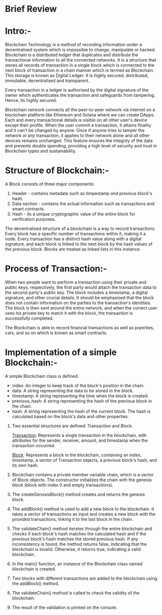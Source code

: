 # Brief Review

# Intro:-
Blockchain Technology is a method of recording information under a decentralised system which is impossible to change, manipulate or hacked. Blockchain is a  distributed ledger that duplicates and distribute the transactional information to all the connected networks. It is a structure that stores all records of transaction in a single block which is connected to the next block of transaction in a chain manner which is termed as Blockchain. This storage is known as Digital Ledger. It is highly secured, distributed, immutable, decentralised and transparent.

Every transaction in a ledger is authorised by the digital signature of the owner which authenticates the transaction and safeguards from tampering. Hence, its highly secured.

Blockchain network connects all the peer-to-peer network via internet on a blockchain platform like Ethereum and Solana where we can create DApps. Each and every transactional details is visible on all other user's device except their profile. When the user commit a transaction, it attains finality and it can't be changed by anyone. Once if anyone tries to tamper the network or any transaction, it applies to their network alone and all other devices remains unchanged. This feature ensures the integrity of the data and prevents double spending, providing a high level of security and trust in Blockchain types and sustainability.

# Structure of Blockchain:-

A Block consists of three major components:
1) Header - contains metadata such as timpestamp and previous block's hash.
2) Data section - contains the actual information such as transactions and smart contracts.
3) Hash - its a unique cryptographic value of the entire block for verification purposes.

The decentralised structure of a blockchain is a way to record transactions. Every block has a specific number of transactions within it, making it a node. Every transaction has a distinct hash value along with a digital signature, and each block is linked to the next block by the hash values of the previous block. Blocks are treated as linked lists in this instance.

# Process of Transaction:-

When two people want to perform a transaction using their private and public keys, respectively, the first party would attach the transaction data to the second party's public key. The block includes a timestamp, a digital signature, and other crucial details. It should be emphasised that the block does not contain information on the parties to the transaction's identities. The block is then sent around the entire network, and when the correct user uses his private key to match it with the block, the transaction is successfully completed.

The Blockchain is able to record financial transactions as well as prperties, cars, and so on which is known as smart contracts.

# Implementation of a simple Blockchain:-

A simple Blockchain class is defined.

- index: An integer to keep track of the block's position in the chain.
- data: A string representing the data to be stored in the block.
- timestamp: A string representing the time when the block is created.
- previous_hash: A string representing the hash of the previous block in the chain.
- hash: A string representing the hash of the current block. The hash is calculated based on the block's data and other properties.

1. Two essential structures are defined: Transaction and Block.

    <u>Transaction</u>: Represents a single transaction in the blockchain, with attributes for the sender, receiver, amount, and timestamp when the transaction occurred.
  
    <u>Block</u>: Represents a block in the blockchain, containing an index, timestamp, a vector of Transaction objects, a previous block's hash, and its own hash.

2. Blockchain contains a private member variable chain, which is a vector of Block objects. The constructor initializes the chain with the genesis block (block with index 0 and empty transactions).

4. The createGenesisBlock() method creates and returns the genesis block.

5. The addBlock() method is used to add a new block to the blockchain. It takes a vector of transactions as input and creates a new block with the provided transactions, linking it to the last block in the chain.

6. The validateChain() method iterates through the entire blockchain and checks if each block's hash matches the calculated hash and if the previous block's hash matches the stored previous hash. If any inconsistency is found, the method returns false, indicating that the blockchain is invalid. Otherwise, it returns true, indicating a valid blockchain.

7. In the main() function, an instance of the Blockchain class named blockchain is created.

8. Two blocks with different transactions are added to the blockchain using the addBlock() method.

9. The validateChain() method is called to check the validity of the blockchain.

10. The result of the validation is printed on the console.




